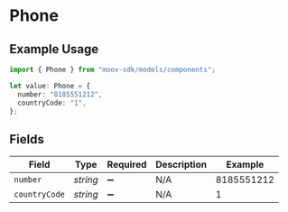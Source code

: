 # Phone

## Example Usage

```typescript
import { Phone } from "moov-sdk/models/components";

let value: Phone = {
  number: "8185551212",
  countryCode: "1",
};
```

## Fields

| Field              | Type               | Required           | Description        | Example            |
| ------------------ | ------------------ | ------------------ | ------------------ | ------------------ |
| `number`           | *string*           | :heavy_minus_sign: | N/A                | 8185551212         |
| `countryCode`      | *string*           | :heavy_minus_sign: | N/A                | 1                  |